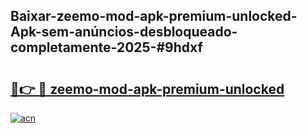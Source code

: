 ## Baixar-zeemo-mod-apk-premium-unlocked-Apk-sem-anúncios-desbloqueado-completamente-2025-#9hdxf

# <h2><a href="https://ainizakaria.my?title=zeemo-mod-apk-premium-unlocked&ref=20M">🔗👉 🔴 zeemo-mod-apk-premium-unlocked</a></h2>

[![acn](https://github.com/user-attachments/assets/0f9c940e-d8b0-45ae-aac7-cd30a18b3e1c)](https://ainizakaria.my?title=zeemo-mod-apk-premium-unlocked&ref=20M)

